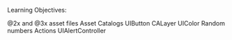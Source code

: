 Learning Objectives:

  @2x and @3x asset files
  Asset Catalogs
  UIButton
  CALayer
  UIColor
  Random numbers
  Actions
  UIAlertController
